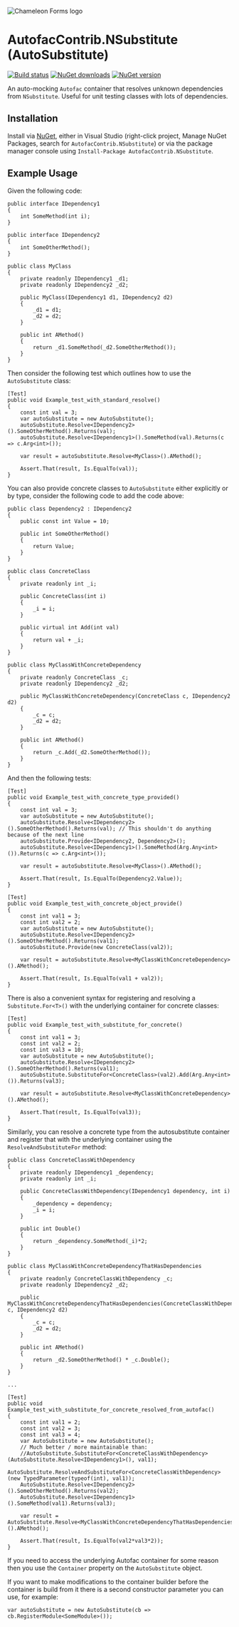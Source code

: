 ![Chameleon Forms logo](https://raw.githubusercontent.com/MRCollective/AutofacContrib.NSubstitute/master/logo.png)

AutofacContrib.NSubstitute (AutoSubstitute)
===========================================

[![Build status](https://ci.appveyor.com/api/projects/status/wwmq5opfp47ff937?svg=true)](https://ci.appveyor.com/project/MRCollective/autofaccontrib-nsubstitute)
[![NuGet downloads](https://img.shields.io/nuget/dt/AutofacContrib.NSubstitute.svg)](https://www.nuget.org/packages/AutofacContrib.NSubstitute) 
[![NuGet version](https://img.shields.io/nuget/vpre/AutofacContrib.NSubstitute.svg)](https://www.nuget.org/packages/AutofacContrib.NSubstitute)

An auto-mocking `Autofac` container that resolves unknown dependencies from `NSubstitute`. Useful for unit testing classes with lots of dependencies.

Installation
------------

Install via [NuGet](http://www.nuget.org/packages/AutofacContrib.NSubstitute/), either in Visual Studio (right-click project, Manage NuGet Packages, search for `AutofacContrib.NSubstitute`) or via the package manager console using `Install-Package AutofacContrib.NSubstitute`.

Example Usage
-------------

Given the following code:

    public interface IDependency1
    {
        int SomeMethod(int i);
    }

    public interface IDependency2
    {
        int SomeOtherMethod();
    }

    public class MyClass
    {
        private readonly IDependency1 _d1;
        private readonly IDependency2 _d2;

        public MyClass(IDependency1 d1, IDependency2 d2)
        {
            _d1 = d1;
            _d2 = d2;
        }

        public int AMethod()
        {
            return _d1.SomeMethod(_d2.SomeOtherMethod());
        }
    }

Then consider the following test which outlines how to use the `AutoSubstitute` class:

    [Test]
    public void Example_test_with_standard_resolve()
    {
        const int val = 3;
        var autoSubstitute = new AutoSubstitute();
        autoSubstitute.Resolve<IDependency2>().SomeOtherMethod().Returns(val);
        autoSubstitute.Resolve<IDependency1>().SomeMethod(val).Returns(c => c.Arg<int>());

        var result = autoSubstitute.Resolve<MyClass>().AMethod();

        Assert.That(result, Is.EqualTo(val));
    }

You can also provide concrete classes to `AutoSubstitute` either explicitly or by type, consider the following code to add the code above:

    public class Dependency2 : IDependency2
    {
        public const int Value = 10;

        public int SomeOtherMethod()
        {
            return Value;
        }
    }

    public class ConcreteClass
    {
        private readonly int _i;

        public ConcreteClass(int i)
        {
            _i = i;
        }

        public virtual int Add(int val)
        {
            return val + _i;
        }
    }

    public class MyClassWithConcreteDependency
    {
        private readonly ConcreteClass _c;
        private readonly IDependency2 _d2;

        public MyClassWithConcreteDependency(ConcreteClass c, IDependency2 d2)
        {
            _c = c;
            _d2 = d2;
        }

        public int AMethod()
        {
            return _c.Add(_d2.SomeOtherMethod());
        }
    }

And then the following tests:

    [Test]
    public void Example_test_with_concrete_type_provided()
    {
        const int val = 3;
        var autoSubstitute = new AutoSubstitute();
        autoSubstitute.Resolve<IDependency2>().SomeOtherMethod().Returns(val); // This shouldn't do anything because of the next line
        autoSubstitute.Provide<IDependency2, Dependency2>();
        autoSubstitute.Resolve<IDependency1>().SomeMethod(Arg.Any<int>()).Returns(c => c.Arg<int>());

        var result = autoSubstitute.Resolve<MyClass>().AMethod();

        Assert.That(result, Is.EqualTo(Dependency2.Value));
    }

    [Test]
    public void Example_test_with_concrete_object_provide()
    {
        const int val1 = 3;
        const int val2 = 2;
        var autoSubstitute = new AutoSubstitute();
        autoSubstitute.Resolve<IDependency2>().SomeOtherMethod().Returns(val1);
        autoSubstitute.Provide(new ConcreteClass(val2));

        var result = autoSubstitute.Resolve<MyClassWithConcreteDependency>().AMethod();

        Assert.That(result, Is.EqualTo(val1 + val2));
    }

There is also a convenient syntax for registering and resolving a `Substitute.For<T>()` with the underlying container for concrete classes:

    [Test]
    public void Example_test_with_substitute_for_concrete()
    {
        const int val1 = 3;
        const int val2 = 2;
        const int val3 = 10;
        var autoSubstitute = new AutoSubstitute();
        autoSubstitute.Resolve<IDependency2>().SomeOtherMethod().Returns(val1);
        autoSubstitute.SubstituteFor<ConcreteClass>(val2).Add(Arg.Any<int>()).Returns(val3);

        var result = autoSubstitute.Resolve<MyClassWithConcreteDependency>().AMethod();

        Assert.That(result, Is.EqualTo(val3));
    }

Similarly, you can resolve a concrete type from the autosubstitute container and register that with the underlying container using the `ResolveAndSubstituteFor` method:

    public class ConcreteClassWithDependency
    {
        private readonly IDependency1 _dependency;
        private readonly int _i;

        public ConcreteClassWithDependency(IDependency1 dependency, int i)
        {
            _dependency = dependency;
            _i = i;
        }

        public int Double()
        {
            return _dependency.SomeMethod(_i)*2;
        }
    }

    public class MyClassWithConcreteDependencyThatHasDependencies
    {
        private readonly ConcreteClassWithDependency _c;
        private readonly IDependency2 _d2;

        public MyClassWithConcreteDependencyThatHasDependencies(ConcreteClassWithDependency c, IDependency2 d2)
        {
            _c = c;
            _d2 = d2;
        }

        public int AMethod()
        {
            return _d2.SomeOtherMethod() * _c.Double();
        }
    }

	...

    [Test]
    public void Example_test_with_substitute_for_concrete_resolved_from_autofac()
    {
        const int val1 = 2;
        const int val2 = 3;
        const int val3 = 4;
        var AutoSubstitute = new AutoSubstitute();
        // Much better / more maintainable than:
        //AutoSubstitute.SubstituteFor<ConcreteClassWithDependency>(AutoSubstitute.Resolve<IDependency1>(), val1);
        AutoSubstitute.ResolveAndSubstituteFor<ConcreteClassWithDependency>(new TypedParameter(typeof(int), val1));
        AutoSubstitute.Resolve<IDependency2>().SomeOtherMethod().Returns(val2);
        AutoSubstitute.Resolve<IDependency1>().SomeMethod(val1).Returns(val3);

        var result = AutoSubstitute.Resolve<MyClassWithConcreteDependencyThatHasDependencies>().AMethod();

        Assert.That(result, Is.EqualTo(val2*val3*2));
    }

If you need to access the underlying Autofac container for some reason then you use the `Container` property on the `AutoSubstitute` object.

If you want to make modifications to the container builder before the container is build from it there is a second constructor parameter you can use, for example:

    var autoSubstitute = new AutoSubstitute(cb => cb.RegisterModule<SomeModule>());
